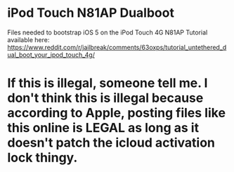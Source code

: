 # iPod Touch N81AP Dualboot
Files needed to bootstrap iOS 5 on the iPod Touch 4G N81AP 
Tutorial available here: https://www.reddit.com/r/jailbreak/comments/63oxps/tutorial_untethered_dual_boot_your_ipod_touch_4g/

# If this is illegal, someone tell me. I don't think this is illegal because according to Apple, posting files like this online is LEGAL as long as it doesn't patch the icloud activation lock thingy.
